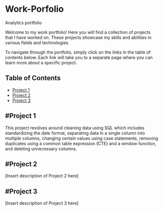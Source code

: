 # Work-Porfolio
Analytics portfolio

Welcome to my work portfolio! Here you will find a collection of projects that I have worked on. These projects showcase my skills and abilities in various fields and technologies.

To navigate through the portfolio, simply click on the links in the table of contents below. Each link will take you to a separate page where you can learn more about a specific project.

## Table of Contents

- [Project 1](#project-1)
- [Project 2](#project-2)
- [Project 3](#project-3)

## #Project 1

This project revolves around cleaning data using SQL which includes standardizing the date format, separating data in a single column into multiple columns, changing 
certain values using case statements, removing duplicates using a common table expression (CTE) and a window function, and deleting unnecessary columns.

## #Project 2

[Insert description of Project 2 here]

## #Project 3

[Insert description of Project 3 here]

